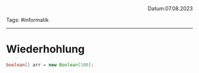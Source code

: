 
<p align="right">Datum:07.08.2023</p>

Tags: #informatik

---

# Wiederhohlung

```java
boolean[] arr = new Boolean[100];
```



